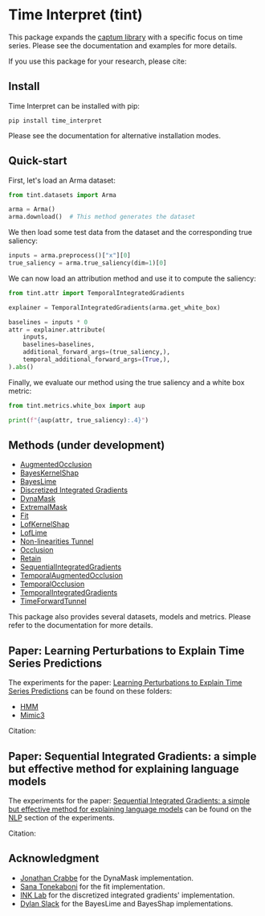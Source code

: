 # Time Interpret (tint)

This package expands the [captum library](https://captum.ai) with a specific 
focus on time series. Please see the documentation and examples for more details.

If you use this package for your research, please cite:



## Install

Time Interpret can be installed with pip:

```shell script
pip install time_interpret
```

Please see the documentation for alternative installation modes.


## Quick-start

First, let's load an Arma dataset:

```python
from tint.datasets import Arma

arma = Arma()
arma.download()  # This method generates the dataset
```

We then load some test data from the dataset and the
corresponding true saliency:

```python
inputs = arma.preprocess()["x"][0]
true_saliency = arma.true_saliency(dim=1)[0]
```

We can now load an attribution method and use it to compute the saliency:

```python
from tint.attr import TemporalIntegratedGradients

explainer = TemporalIntegratedGradients(arma.get_white_box)

baselines = inputs * 0
attr = explainer.attribute(
    inputs,
    baselines=baselines,
    additional_forward_args=(true_saliency,),
    temporal_additional_forward_args=(True,),
).abs()
```

Finally, we evaluate our method using the true saliency and a white box metric:

```python
from tint.metrics.white_box import aup

print(f"{aup(attr, true_saliency):.4}")
```

## Methods (under development)

- [AugmentedOcclusion](https://arxiv.org/abs/2003.02821)
- [BayesKernelShap](https://arxiv.org/pdf/2008.05030)
- [BayesLime](https://arxiv.org/pdf/2008.05030)
- [Discretized Integrated Gradients](https://arxiv.org/abs/2108.13654)
- [DynaMask](https://arxiv.org/pdf/2106.05303)
- [ExtremalMask]()
- [Fit](https://arxiv.org/abs/2003.02821)
- [LofKernelShap]()
- [LofLime]()
- [Non-linearities Tunnel](https://arxiv.org/abs/1906.07983)
- [Occlusion](https://arxiv.org/abs/1311.2901)
- [Retain](https://arxiv.org/pdf/1608.05745)
- [SequentialIntegratedGradients]()
- [TemporalAugmentedOcclusion](https://arxiv.org/abs/2003.02821)
- [TemporalOcclusion](https://arxiv.org/abs/2003.02821)
- [TemporalIntegratedGradients]()
- [TimeForwardTunnel]()

This package also provides several datasets, models and metrics. Please refer to the documentation for more details.


## Paper: Learning Perturbations to Explain Time Series Predictions

The experiments for the paper: [Learning Perturbations to Explain Time Series Predictions]() can be found on these folders:
- [HMM](experiments/hmm)
- [Mimic3](experiments/mimic3/mortality)

Citation:


## Paper: Sequential Integrated Gradients: a simple but effective method for explaining language models

The experiments for the paper: 
[Sequential Integrated Gradients: a simple but effective method for explaining language models]() can be found on the 
[NLP](experiments/nlp) section of the experiments.

Citation:


## Acknowledgment
- [Jonathan Crabbe](https://github.com/JonathanCrabbe/Dynamask) for the DynaMask implementation.
- [Sana Tonekaboni](https://github.com/sanatonek/time_series_explainability/tree/master/TSX) for the fit implementation.
- [INK Lab](https://github.com/INK-USC/DIG) for the discretized integrated gradients' implementation.
- [Dylan Slack](https://github.com/dylan-slack/Modeling-Uncertainty-Local-Explainability) for the BayesLime and BayesShap implementations.